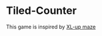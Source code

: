 Tiled-Counter
=================

This game is inspired by [XL-up maze](http://www.clickmazes.com/xvi/ixxvi.htm)
